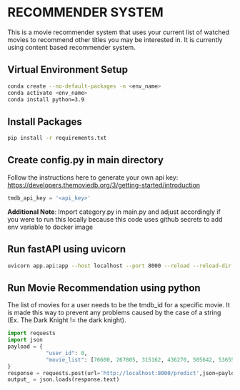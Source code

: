 

# RECOMMENDER SYSTEM

This is a movie recommender system that uses your current list of watched movies to recommend other titles you may be interested in. It is currently using content based recommender system.

## Virtual Environment Setup

```bash
conda create --no-default-packages -n <env_name>
conda activate <env_name>
conda install python=3.9
```

## Install Packages

```bash
pip install -r requirements.txt
```

## Create config.py in main directory
Follow the instructions here to generate your own api key:
<br>
https://developers.themoviedb.org/3/getting-started/introduction
```python
tmdb_api_key = '<api_key>'
```
**Additional Note**: Import category.py in main.py and adjust accordingly if you were to run this locally because this code uses github secrets to add env variable to docker image

## Run fastAPI using uvicorn
```bash
uvicorn app.api:app --host localhost --port 8000 --reload --reload-dir .
```

## Run Movie Recommendation using python
The list of movies for a user needs to be the tmdb_id for a specific movie. It is made this way to prevent any problems caused by the case of a string (Ex. The Dark Knight != the dark knight).
```python
import requests
import json
payload = {
            "user_id": 0,
            "movie_list": [76600, 267805, 315162, 436270, 505642, 536554, 587092, 631842, 640146, 646389, 653851, 758009, 785084, 823999, 842544, 842942, 843794, 1058949]
}
response = requests.post(url='http://localhost:8000/predict',json=payload)
output_ = json.loads(response.text)
```